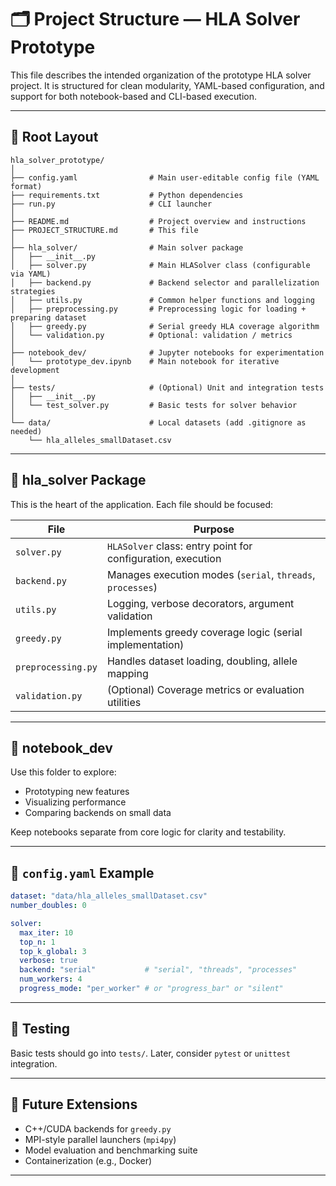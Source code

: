 # 🗂️ Project Structure — HLA Solver Prototype

This file describes the intended organization of the prototype HLA solver project. It is structured for clean modularity, YAML-based configuration, and support for both notebook-based and CLI-based execution.

---

## 🧱 Root Layout

```
hla_solver_prototype/
│
├── config.yaml                # Main user-editable config file (YAML format)
├── requirements.txt           # Python dependencies
├── run.py                     # CLI launcher
│
├── README.md                  # Project overview and instructions
├── PROJECT_STRUCTURE.md       # This file
│
├── hla_solver/                # Main solver package
│   ├── __init__.py
│   ├── solver.py              # Main HLASolver class (configurable via YAML)
│   ├── backend.py             # Backend selector and parallelization strategies
│   ├── utils.py               # Common helper functions and logging
│   ├── preprocessing.py       # Preprocessing logic for loading + preparing dataset
│   ├── greedy.py              # Serial greedy HLA coverage algorithm
│   └── validation.py          # Optional: validation / metrics
│
├── notebook_dev/              # Jupyter notebooks for experimentation
│   └── prototype_dev.ipynb    # Main notebook for iterative development
│
├── tests/                     # (Optional) Unit and integration tests
│   ├── __init__.py
│   └── test_solver.py         # Basic tests for solver behavior
│
└── data/                      # Local datasets (add .gitignore as needed)
    └── hla_alleles_smallDataset.csv
```

---

## 📁 hla_solver Package

This is the heart of the application. Each file should be focused:

| File                | Purpose |
|---------------------|---------|
| `solver.py`         | `HLASolver` class: entry point for configuration, execution |
| `backend.py`        | Manages execution modes (`serial`, `threads`, `processes`) |
| `utils.py`          | Logging, verbose decorators, argument validation |
| `greedy.py`         | Implements greedy coverage logic (serial implementation) |
| `preprocessing.py`  | Handles dataset loading, doubling, allele mapping |
| `validation.py`     | (Optional) Coverage metrics or evaluation utilities |

---

## 📁 notebook_dev

Use this folder to explore:

- Prototyping new features
- Visualizing performance
- Comparing backends on small data

Keep notebooks separate from core logic for clarity and testability.

---

## 🔧 `config.yaml` Example

```yaml
dataset: "data/hla_alleles_smallDataset.csv"
number_doubles: 0

solver:
  max_iter: 10
  top_n: 1
  top_k_global: 3
  verbose: true
  backend: "serial"           # "serial", "threads", "processes"
  num_workers: 4
  progress_mode: "per_worker" # or "progress_bar" or "silent"
```

---

## 🧪 Testing

Basic tests should go into `tests/`. Later, consider `pytest` or `unittest` integration.

---

## 🧩 Future Extensions

- C++/CUDA backends for `greedy.py`
- MPI-style parallel launchers (`mpi4py`)
- Model evaluation and benchmarking suite
- Containerization (e.g., Docker)

---
